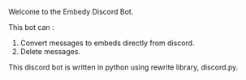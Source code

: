 Welcome to the Embedy Discord Bot.

This bot can :

1. Convert messages to embeds directly from discord.
2. Delete messages.

This discord bot is written in python using rewrite library, discord.py.
